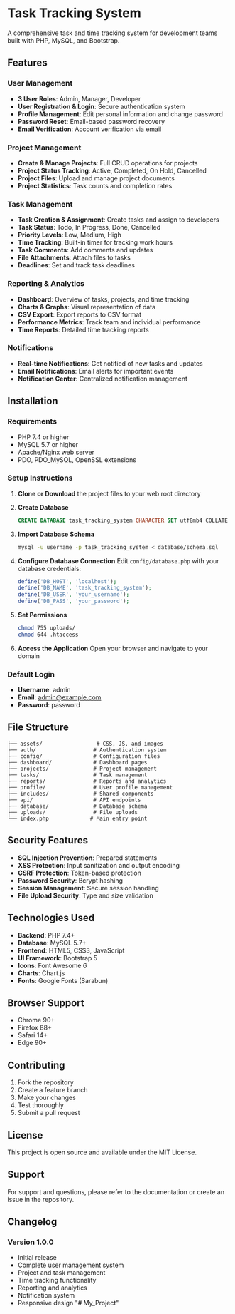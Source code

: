 # Task Tracking System

A comprehensive task and time tracking system for development teams built with PHP, MySQL, and Bootstrap.

## Features

### User Management
- **3 User Roles**: Admin, Manager, Developer
- **User Registration & Login**: Secure authentication system
- **Profile Management**: Edit personal information and change password
- **Password Reset**: Email-based password recovery
- **Email Verification**: Account verification via email

### Project Management
- **Create & Manage Projects**: Full CRUD operations for projects
- **Project Status Tracking**: Active, Completed, On Hold, Cancelled
- **Project Files**: Upload and manage project documents
- **Project Statistics**: Task counts and completion rates

### Task Management
- **Task Creation & Assignment**: Create tasks and assign to developers
- **Task Status**: Todo, In Progress, Done, Cancelled
- **Priority Levels**: Low, Medium, High
- **Time Tracking**: Built-in timer for tracking work hours
- **Task Comments**: Add comments and updates
- **File Attachments**: Attach files to tasks
- **Deadlines**: Set and track task deadlines

### Reporting & Analytics
- **Dashboard**: Overview of tasks, projects, and time tracking
- **Charts & Graphs**: Visual representation of data
- **CSV Export**: Export reports to CSV format
- **Performance Metrics**: Track team and individual performance
- **Time Reports**: Detailed time tracking reports

### Notifications
- **Real-time Notifications**: Get notified of new tasks and updates
- **Email Notifications**: Email alerts for important events
- **Notification Center**: Centralized notification management

## Installation

### Requirements
- PHP 7.4 or higher
- MySQL 5.7 or higher
- Apache/Nginx web server
- PDO, PDO_MySQL, OpenSSL extensions

### Setup Instructions

1. **Clone or Download** the project files to your web root directory

2. **Create Database**
   ```sql
   CREATE DATABASE task_tracking_system CHARACTER SET utf8mb4 COLLATE utf8mb4_unicode_ci;
   ```

3. **Import Database Schema**
   ```bash
   mysql -u username -p task_tracking_system < database/schema.sql
   ```

4. **Configure Database Connection**
   Edit `config/database.php` with your database credentials:
   ```php
   define('DB_HOST', 'localhost');
   define('DB_NAME', 'task_tracking_system');
   define('DB_USER', 'your_username');
   define('DB_PASS', 'your_password');
   ```

5. **Set Permissions**
   ```bash
   chmod 755 uploads/
   chmod 644 .htaccess
   ```

6. **Access the Application**
   Open your browser and navigate to your domain

### Default Login
- **Username**: admin
- **Email**: admin@example.com
- **Password**: password

## File Structure

```
├── assets/                 # CSS, JS, and images
├── auth/                  # Authentication system
├── config/                # Configuration files
├── dashboard/             # Dashboard pages
├── projects/              # Project management
├── tasks/                 # Task management
├── reports/               # Reports and analytics
├── profile/               # User profile management
├── includes/              # Shared components
├── api/                   # API endpoints
├── database/              # Database schema
├── uploads/               # File uploads
└── index.php             # Main entry point
```

## Security Features

- **SQL Injection Prevention**: Prepared statements
- **XSS Protection**: Input sanitization and output encoding
- **CSRF Protection**: Token-based protection
- **Password Security**: Bcrypt hashing
- **Session Management**: Secure session handling
- **File Upload Security**: Type and size validation

## Technologies Used

- **Backend**: PHP 7.4+
- **Database**: MySQL 5.7+
- **Frontend**: HTML5, CSS3, JavaScript
- **UI Framework**: Bootstrap 5
- **Icons**: Font Awesome 6
- **Charts**: Chart.js
- **Fonts**: Google Fonts (Sarabun)

## Browser Support

- Chrome 90+
- Firefox 88+
- Safari 14+
- Edge 90+

## Contributing

1. Fork the repository
2. Create a feature branch
3. Make your changes
4. Test thoroughly
5. Submit a pull request

## License

This project is open source and available under the MIT License.

## Support

For support and questions, please refer to the documentation or create an issue in the repository.

## Changelog

### Version 1.0.0
- Initial release
- Complete user management system
- Project and task management
- Time tracking functionality
- Reporting and analytics
- Notification system
- Responsive design
"# My_Project" 

